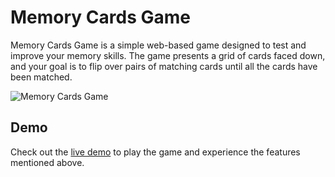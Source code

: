 # Memory Cards Game

Memory Cards Game is a simple web-based game designed to test and improve your memory skills. The game presents a grid of cards faced down, and your goal is to flip over pairs of matching cards until all the cards have been matched.

![Memory Cards Game](https://user-images.githubusercontent.com/99037494/244912994-dbbec201-3b9b-4a36-99f4-4a73b4a5a3bc.png)


## Demo

Check out the [live demo](https://kunjgit.github.io/GameZone/Games/memory-cards-game/) to play the game and experience the features mentioned above.
